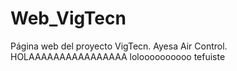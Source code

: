 # Web_VigTecn
Página web del proyecto VigTecn. Ayesa Air Control.
HOLAAAAAAAAAAAAAAAA
loloooooooooo
tefuiste